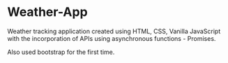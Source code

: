 # Weather-App

Weather tracking application created using HTML, CSS, Vanilla JavaScript with the incorporation of APIs using asynchronous functions - Promises.

Also used bootstrap for the first time.
